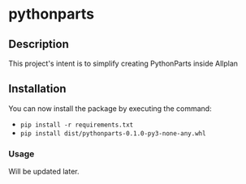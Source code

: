 # pythonparts
## Description
This project's intent is to simplify creating PythonParts inside Allplan

## Installation
You can now install the package by executing the command:
- ```pip install -r requirements.txt```
- ```pip install dist/pythonparts-0.1.0-py3-none-any.whl```

### Usage
Will be updated later.